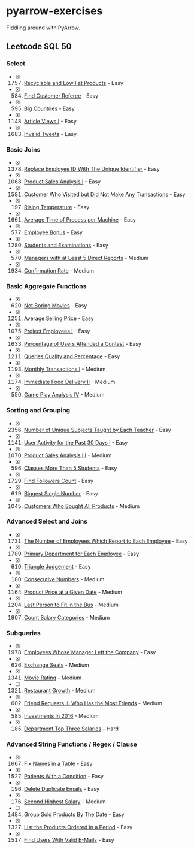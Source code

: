 # pyarrow-exercises

Fiddling around with PyArrow.

## Leetcode SQL 50

### Select

- [X] 1757. [Recyclable and Low Fat Products](https://leetcode.com/problems/recyclable-and-low-fat-products) - Easy
- [X] 584. [Find Customer Referee](https://leetcode.com/problems/find-customer-referee) - Easy
- [X] 595. [Big Countries](https://leetcode.com/problems/big-countries) - Easy
- [X] 1148. [Article Views I](https://leetcode.com/problems/article-views-i) - Easy
- [X] 1683. [Invalid Tweets](https://leetcode.com/problems/invalid-tweets) - Easy

### Basic Joins

- [X] 1378. [Replace Employee ID With The Unique Identifier](https://leetcode.com/problems/replace-employee-id-with-the-unique-identifier) - Easy
- [X] 1068. [Product Sales Analysis I](https://leetcode.com/problems/product-sales-analysis-i) - Easy
- [X] 1581. [Customer Who Visited but Did Not Make Any Transactions](https://leetcode.com/problems/customer-who-visited-but-did-not-make-any-transactions) - Easy
- [X] 197. [Rising Temperature](https://leetcode.com/problems/rising-temperature) - Easy
- [X] 1661. [Average Time of Process per Machine](https://leetcode.com/problems/average-time-of-process-per-machine) - Easy
- [X] 577. [Employee Bonus](https://leetcode.com/problems/employee-bonus) - Easy
- [X] 1280. [Students and Examinations](https://leetcode.com/problems/students-and-examinations) - Easy
- [X] 570. [Managers with at Least 5 Direct Reports](https://leetcode.com/problems/managers-with-at-least-5-direct-reports) - Medium
- [X] 1934. [Confirmation Rate](https://leetcode.com/problems/confirmation-rate) - Medium

### Basic Aggregate Functions

- [X] 620. [Not Boring Movies](https://leetcode.com/problems/not-boring-movies) - Easy
- [X] 1251. [Average Selling Price](https://leetcode.com/problems/average-selling-price) - Easy
- [X] 1075. [Project Employees I](https://leetcode.com/problems/project-employees-i) - Easy
- [X] 1633. [Percentage of Users Attended a Contest](https://leetcode.com/problems/percentage-of-users-attended-a-contest) - Easy
- [X] 1211. [Queries Quality and Percentage](https://leetcode.com/problems/queries-quality-and-percentage) - Easy
- [X] 1193. [Monthly Transactions I](https://leetcode.com/problems/monthly-transactions-i) - Medium
- [X] 1174. [Immediate Food Delivery II](https://leetcode.com/problems/immediate-food-delivery-ii) - Medium
- [X] 550. [Game Play Analysis IV](https://leetcode.com/problems/game-play-analysis-iv) - Medium

### Sorting and Grouping

- [X] 2356. [Number of Unique Subjects Taught by Each Teacher](https://leetcode.com/problems/number-of-unique-subjects-taught-by-each-teacher) - Easy
- [X] 1141. [User Activity for the Past 30 Days I](https://leetcode.com/problems/user-activity-for-the-past-30-days-i) - Easy
- [X] 1070. [Product Sales Analysis III](https://leetcode.com/problems/product-sales-analysis-iii) - Medium
- [X] 596. [Classes More Than 5 Students](https://leetcode.com/problems/classes-more-than-5-students) - Easy
- [X] 1729. [Find Followers Count](https://leetcode.com/problems/find-followers-count) - Easy
- [X] 619. [Biggest Single Number](https://leetcode.com/problems/biggest-single-number) - Easy
- [X] 1045. [Customers Who Bought All Products](https://leetcode.com/problems/customers-who-bought-all-products) - Medium

### Advanced Select and Joins

- [X] 1731. [The Number of Employees Which Report to Each Employee](https://leetcode.com/problems/the-number-of-employees-which-report-to-each-employee) - Easy
- [X] 1789. [Primary Department for Each Employee](https://leetcode.com/problems/primary-department-for-each-employee) - Easy
- [X] 610. [Triangle Judgement](https://leetcode.com/problems/triangle-judgement) - Easy
- [X] 180. [Consecutive Numbers](https://leetcode.com/problems/consecutive-numbers) - Medium
- [X] 1164. [Product Price at a Given Date](https://leetcode.com/problems/product-price-at-a-given-date) - Medium
- [X] 1204. [Last Person to Fit in the Bus](https://leetcode.com/problems/last-person-to-fit-in-the-bus) - Medium
- [X] 1907. [Count Salary Categories](https://leetcode.com/problems/count-salary-categories) - Medium

### Subqueries

- [X] 1978. [Employees Whose Manager Left the Company](https://leetcode.com/problems/employees-whose-manager-left-the-company) - Easy
- [X] 626. [Exchange Seats](https://leetcode.com/problems/exchange-seats) - Medium
- [X] 1341. [Movie Rating](https://leetcode.com/problems/movie-rating) - Medium
- [ ] 1321. [Restaurant Growth](https://leetcode.com/problems/restaurant-growth) - Medium
- [X] 602. [Friend Requests II: Who Has the Most Friends](https://leetcode.com/problems/friend-requests-ii-who-has-the-most-friends) - Medium
- [X] 585. [Investments in 2016](https://leetcode.com/problems/investments-in-2016) - Medium
- [X] 185. [Department Top Three Salaries](https://leetcode.com/problems/department-top-three-salaries) - Hard

### Advanced String Functions / Regex / Clause

- [X] 1667. [Fix Names in a Table](https://leetcode.com/problems/fix-names-in-a-table) - Easy
- [X] 1527. [Patients With a Condition](https://leetcode.com/problems/patients-with-a-condition) - Easy
- [X] 196. [Delete Duplicate Emails](https://leetcode.com/problems/delete-duplicate-emails) - Easy
- [X] 176. [Second Highest Salary](https://leetcode.com/problems/second-highest-salary) - Medium
- [ ] 1484. [Group Sold Products By The Date](https://leetcode.com/problems/group-sold-products-by-the-date) - Easy
- [X] 1327. [List the Products Ordered in a Period](https://leetcode.com/problems/list-the-products-ordered-in-a-period) - Easy
- [X] 1517. [Find Users With Valid E-Mails](https://leetcode.com/problems/find-users-with-valid-e-mails) - Easy
